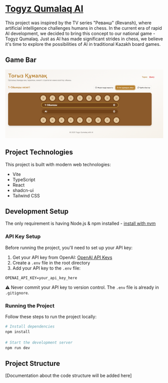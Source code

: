 # [Togyz Qumalaq AI](https://togyz-qumalaq-ai.vercel.app/)
This project was inspired by the TV series "Реванш" (Revansh), where artificial intelligence challenges humans in chess. In the current era of rapid AI development, we decided to bring this concept to our national game - Togyz Qumalaq. Just as AI has made significant strides in chess, we believe it's time to explore the possibilities of AI in traditional Kazakh board games.

## Game Bar
![Game Bar](https://github.com/dauitsuragan002/9qumalaqAI/blob/main/public/app.png)

## Project Technologies

This project is built with modern web technologies:

- Vite
- TypeScript
- React
- shadcn-ui
- Tailwind CSS

## Development Setup

The only requirement is having Node.js & npm installed - [install with nvm](https://github.com/nvm-sh/nvm#installing-and-updating)

### API Key Setup

Before running the project, you'll need to set up your API key:

1. Get your API key from OpenAI: [OpenAI API Keys](https://platform.openai.com/api-keys)
2. Create a `.env` file in the root directory
3. Add your API key to the `.env` file:
```env
OPENAI_API_KEY=your_api_key_here
```
⚠️ Never commit your API key to version control. The `.env` file is already in `.gitignore`.

### Running the Project

Follow these steps to run the project locally:

```sh
# Install dependencies
npm install

# Start the development server
npm run dev
```

## Project Structure

[Documentation about the code structure will be added here]
